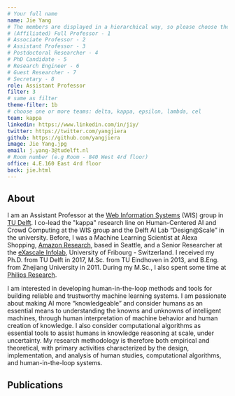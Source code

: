 ```yaml
---
# Your full name 
name: Jie Yang
# The members are displayed in a hierarchical way, so please choose the role (e.g. Full Professor, Assistant Professor etc) and filter number (e.g. 1, 2, 3) from this list:
# (Affiliated) Full Professor - 1
# Associate Professor - 2
# Assistant Professor - 3
# Postdoctoral Researcher - 4
# PhD Candidate - 5
# Research Engineer - 6 
# Guest Researcher - 7
# Secretary - 8
role: Assistant Professor
filter: 3
# same as filter
theme-filter: 1b
# choose one or more teams: delta, kappa, epsilon, lambda, cel
team: kappa
linkedin: https://www.linkedin.com/in/jiy/
twitter: https://twitter.com/yangjiera
github: https://github.com/yangjiera
image: Jie Yang.jpg
email: j.yang-3@tudelft.nl
# Room number (e.g Room - 840 West 4rd floor)
office: 4.E.160 East 4rd floor
back: jie.html
---
```


## About
I am an Assistant Professor at the [Web Information Systems](https://www.wis.ewi.tudelft.nl) (WIS) group in [TU Delft](https://www.tudelft.nl). I co-lead the "kappa" research line on Human-Centered AI and Crowd Computing at the WIS group and the Delft AI Lab “Design@Scale” in the university. Before, I was a Machine Learning Scientist at Alexa Shopping, [Amazon Research](https://www.amazon.science), based in Seattle, and a Senior Researcher at the [eXascale Infolab](https://exascale.info), University of Fribourg - Switzerland. I received my Ph.D. from TU Delft in 2017, M.Sc. from TU Eindhoven in 2013, and B.Eng. from Zhejiang University in 2011. During my M.Sc., I also spent some time at [Philips Research](https://www.philips.com/a-w/research/home).

I am interested in developing human-in-the-loop methods and tools for building reliable and trustworthy machine learning systems. I am passionate about making AI more “knowledgeable” and consider humans as an essential means to understanding the knowns and unknowns of intelligent machines, through human interpretation of machine behavior and human creation of knowledge. I also consider computational algorithms as essential tools to assist humans in knowledge reasoning at scale, under uncertainty. My research methodology is therefore both empirical and theoretical, with primary activities characterized by the design, implementation, and analysis of human studies, computational algorithms, and human-in-the-loop systems.


## Publications

[comment]: <> (You don't have to write anything here, it will be automatically filled. )

